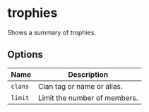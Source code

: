 # trophies

Shows a summary of trophies.

## Options

| Name    | Description                  |
| ------- | ---------------------------- |
| `clans` | Clan tag or name or alias.   |
| `limit` | Limit the number of members. |
